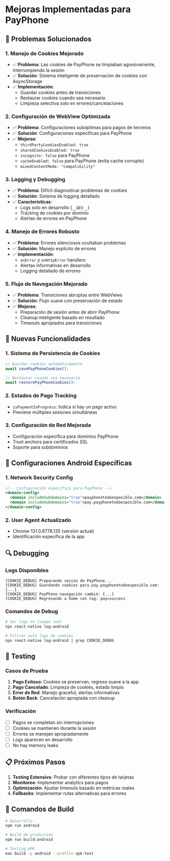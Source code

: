 # Mejoras Implementadas para PayPhone

## 🔧 Problemas Solucionados

### 1. **Manejo de Cookies Mejorado**

- ✅ **Problema**: Las cookies de PayPhone se limpiaban agresivamente, interrumpiendo la sesión
- ✅ **Solución**: Sistema inteligente de preservación de cookies con AsyncStorage
- ✅ **Implementación**:
  - Guardar cookies antes de transiciones
  - Restaurar cookies cuando sea necesario
  - Limpieza selectiva solo en errores/cancelaciones

### 2. **Configuración de WebView Optimizada**

- ✅ **Problema**: Configuraciones subóptimas para pagos de terceros
- ✅ **Solución**: Configuraciones específicas para PayPhone
- ✅ **Mejoras**:
  - `thirdPartyCookiesEnabled: true`
  - `sharedCookiesEnabled: true`
  - `incognito: false` para PayPhone
  - `cacheEnabled: false` para PayPhone (evita cache corrupto)
  - `mixedContentMode: "compatibility"`

### 3. **Logging y Debugging**

- ✅ **Problema**: Difícil diagnosticar problemas de cookies
- ✅ **Solución**: Sistema de logging detallado
- ✅ **Características**:
  - Logs solo en desarrollo (`__DEV__`)
  - Tracking de cookies por dominio
  - Alertas de errores en PayPhone

### 4. **Manejo de Errores Robusto**

- ✅ **Problema**: Errores silenciosos ocultaban problemas
- ✅ **Solución**: Manejo explícito de errores
- ✅ **Implementación**:
  - `onError` y `onHttpError` handlers
  - Alertas informativas en desarrollo
  - Logging detallado de errores

### 5. **Flujo de Navegación Mejorado**

- ✅ **Problema**: Transiciones abruptas entre WebViews
- ✅ **Solución**: Flujo suave con preservación de estado
- ✅ **Mejoras**:
  - Preparación de sesión antes de abrir PayPhone
  - Cleanup inteligente basado en resultado
  - Timeouts apropiados para transiciones

## 🚀 Nuevas Funcionalidades

### 1. **Sistema de Persistencia de Cookies**

```typescript
// Guardar cookies automáticamente
await savePayPhoneCookies();

// Restaurar cuando sea necesario
await restorePayPhoneCookies();
```

### 2. **Estados de Pago Tracking**

- `isPaymentInProgress`: Indica si hay un pago activo
- Previene múltiples sesiones simultáneas

### 3. **Configuración de Red Mejorada**

- Configuración específica para dominios PayPhone
- Trust anchors para certificados SSL
- Soporte para subdominios

## 📱 Configuraciones Android Específicas

### 1. **Network Security Config**

```xml
<!-- Configuración específica para PayPhone -->
<domain-config>
  <domain includeSubdomains="true">payphonetodoesposible.com</domain>
  <domain includeSubdomains="true">pay.payphonetodoesposible.com</domain>
</domain-config>
```

### 2. **User Agent Actualizado**

- Chrome 131.0.6778.135 (versión actual)
- Identificación específica de la app

## 🔍 Debugging

### Logs Disponibles

```
[COOKIE_DEBUG] Preparando sesión de PayPhone...
[COOKIE_DEBUG] Guardando cookies para pay.payphonetodoesposible.com: {...}
[COOKIE_DEBUG] PayPhone navegación cambió: {...}
[COOKIE_DEBUG] Regresando a home con tag: pay=success
```

### Comandos de Debug

```bash
# Ver logs en tiempo real
npx react-native log-android

# Filtrar solo logs de cookies
npx react-native log-android | grep COOKIE_DEBUG
```

## 🧪 Testing

### Casos de Prueba

1. **Pago Exitoso**: Cookies se preservan, regreso suave a la app
2. **Pago Cancelado**: Limpieza de cookies, estado limpio
3. **Error de Red**: Manejo graceful, alertas informativas
4. **Botón Back**: Cancelación apropiada con cleanup

### Verificación

- [ ] Pagos se completan sin interrupciones
- [ ] Cookies se mantienen durante la sesión
- [ ] Errores se manejan apropiadamente
- [ ] Logs aparecen en desarrollo
- [ ] No hay memory leaks

## 📋 Próximos Pasos

1. **Testing Extensivo**: Probar con diferentes tipos de tarjetas
2. **Monitoreo**: Implementar analytics para pagos
3. **Optimización**: Ajustar timeouts basado en métricas reales
4. **Fallbacks**: Implementar rutas alternativas para errores

## 🔧 Comandos de Build

```bash
# Desarrollo
npm run android

# Build de producción
npm run build:android

# Testing APK
eas build -p android --profile apk-test
```
